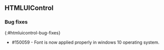 ## HTMLUIControl

### Bug fixes
{:#htmluicontrol-bug-fixes}

* \#150059 - Font is now applied properly in windows 10 operating system.  
